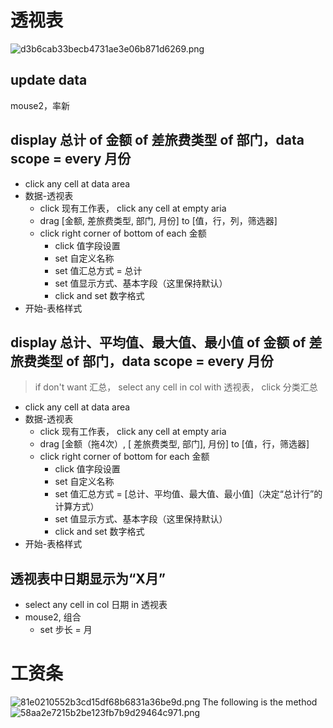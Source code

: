 # 透视表
![d3b6cab33becb4731ae3e06b871d6269.png](../../../_resources/d3b6cab33becb4731ae3e06b871d6269.png)
## update data
mouse2，率新

## display 总计 of 金额 of 差旅费类型 of 部门，data scope = every 月份
- click any cell at data area
- 数据-透视表
	- click 现有工作表， click any cell at empty aria
	- drag [金额, 差旅费类型, 部门, 月份] to [值，行，列，筛选器]
	- click right corner of bottom of each 金额
		- click 值字段设置
		- set 自定义名称
		- set 值汇总方式 = 总计
		- set 值显示方式、基本字段（这里保持默认）
		- click and set 数字格式
- 开始-表格样式

##  display 总计、平均值、最大值、最小值 of 金额 of 差旅费类型 of 部门，data scope = every 月份
> if don't want 汇总， select any cell in col with 透视表， click 分类汇总
- click any cell at data area
- 数据-透视表
	- click 现有工作表， click any cell at empty aria
	- drag [金额（拖4次）, [ 差旅费类型, 部门], 月份] to [值，行，筛选器]
	- click right corner of bottom for each 金额
		- click 值字段设置
		- set 自定义名称
		- set 值汇总方式 = [总计、平均值、最大值、最小值]（决定“总计行”的计算方式）
		- set 值显示方式、基本字段（这里保持默认）
		- click and set 数字格式
- 开始-表格样式
## 透视表中日期显示为“X月”
- select any cell in col 日期 in 透视表
- mouse2, 组合
	- set 步长 = 月

# 工资条
![81e0210552b3cd15df68b6831a36be9d.png](../../../_resources/81e0210552b3cd15df68b6831a36be9d.png)
The following is the method
![58aa2e7215b2be123fb7b9d29464c971.png](../../../_resources/58aa2e7215b2be123fb7b9d29464c971.png)